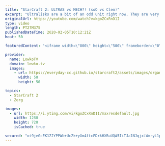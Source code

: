 ```yaml
---
title: "StarCraft 2: ULTRAS vs MECH?! (soO vs Clem)"
excerpt: "Ultralisks are a bit of an odd unit right now. They are very good in very specific situations, but really are rather bad overall compared to other late-game units. In this game of professional StarCraft 2 soO decides to go for Ultralisks versus the Terran Mech of Clem. This is one of the first times"
originalUrl: https://youtube.com/watch?v=kgoZCxRnD1I
type: video
length: PT27M37S
publishedDateTime: 2020-02-05T10:12:21Z
heat: 50

featuredContent: "<iframe width=\"800\" height=\"500\" frameborder=\"0\" src=\"https://www.youtube.com/embed/kgoZCxRnD1I\" allow=\"accelerometer; autoplay; encrypted-media; gyroscope; picture-in-picture\" allowfullscreen></iframe>"

provider:
  name: LowkoTV
  domain: lowko.tv
  images:
    - url: https://everyday-cc.github.io/starcraft2/assets/images/organizations/lowko.tv-50x50.jpg
      width: 50
      height: 50

topics:
  - StarCraft 2
  - Zerg

images:
  - url: https://i.ytimg.com/vi/kgoZCxRnD1I/maxresdefault.jpg
    width: 1280
    height: 720
    isCached: true

secured: "ot9jeGcFK1ZJYPPWb+UcZk+yXm4ftcFDrkHXBuUQA5IiTJa1NJqjxLWmryL1pyglvKu8im6mzKVYgWpc/LckkvUN4x8tPKm1nTGB/9CUEUD9G43eGRtbE7PD7me5s2KHLi7qsx5XYnvIi2tUaAM2MRU6NuXzBXEZelYRvYKz8eHgxLyPUkWF99MXj4SrtlqH9NXFZvLFb5juFMC7Z+Ov9CJr9qE451Ob+gWhKmzlQYW6osmWPf6WIbBw1DHEaHwP40lxFoStUqYHUBg9rsnwDc1sPv/lo+JJyIvSu9lt6ls0sBgacWKop0r15LSSUBKZNYKQVTzHfWGdL8r7TqPUdSeKXF5Dri0S3ys5BbvvL5TYZ5mYE/6GOMkgPiLcjmCW8j+gxQjAjEpj7weiqxUOTDAN7SJLOCtTlYtiWw7EYts7pZpaDHJnZQsmNeDzM9w+;YlyUASSU18lexMD3ogYNXg=="
---
```


